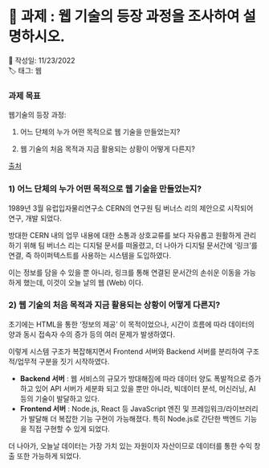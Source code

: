 # 💫 과제 : 웹 기술의 등장 과정을 조사하여 설명하시오.

📆 작성일: 11/23/2022  
🏷 태그: 웹  

### **과제 목표**

웹기술의 등장 과정:

1) 어느 단체의 누가 어떤 목적으로 웹 기술을 만들었는지?

2) 웹 기술의 처음 목적과 지금 활용되는 상황이 어떻게 다른지?

[출처](https://joone.net/2021/01/02/37-%ec%9b%94%eb%93%9c%ec%99%80%ec%9d%b4%eb%93%9c%ec%9b%b9www%ec%9d%98-%ec%8b%9c%ec%9e%91-1/)

### 1) 어느 단체의 누가 어떤 목적으로 웹 기술을 만들었는지?

1989년 3월 유럽입자물리연구소 CERN의 연구원 팀 버너스 리의 제안으로 시작되어 연구, 개발 되었다.

방대한 CERN 내의 업무 내용에 대한 소통과 상호교류를 보다 자유롭고 원활하게 관리하기 위해 팀 버너스 리는 디지털 문서를 떠올렸고, 더 나아가 디지털 문서간에 ‘링크’를 연결, 즉 하이퍼텍스트를 사용하는 시스템을 도입하였다.  

이는 정보를 담을 수 있을 뿐 아니라, 링크를 통해 연결된 문서간의 손쉬운 이동을 가능하게 했는데, 이것이 오늘 날의 웹 (Web) 이다. 

### 2) 웹 기술의 처음 목적과 지금 활용되는 상황이 어떻게 다른지?

초기에는 HTML을 통한 ‘정보의 제공’ 이 목적이었으나, 시간이 흐름에 따라 데이터의 양과 동시 접속자 수의 증가 등의 여러 문제가 발생하였다.

이렇게 시스템 구조가 복잡해지면서 Frontend 서버와 Backend 서버를 분리하여 구조적/업무적 구분을 짓기 시작하였다.

- **Backend 서버** : 웹 서비스의 규모가 방대해짐에 따라 데이터 양도 폭발적으로 증가하고 있어 API 서버가 세분화 되고 있을 뿐만 아니라, 빅데이터 분석, 머신러닝, AI 등의 기술이 발달하고 있다.
- **Frontend 서버** : Node.js, React 등 JavaScript 엔진 및 프레임워크/라이브러리가 발달해 더 복잡한 기능 구현이 가능해졌다. 특히 Node.js로 간단한 백엔드 기능을 직접 구현할 수 있게 되었다.

더 나아가, 오늘날 데이터는 가장 가치 있는 자원이자 자산이므로 데이터를 통한 수익 창출 또한 가능하게 되었다.
